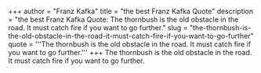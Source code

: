 +++
author = "Franz Kafka"
title = "the best Franz Kafka Quote"
description = "the best Franz Kafka Quote: The thornbush is the old obstacle in the road. It must catch fire if you want to go further."
slug = "the-thornbush-is-the-old-obstacle-in-the-road-it-must-catch-fire-if-you-want-to-go-further"
quote = '''The thornbush is the old obstacle in the road. It must catch fire if you want to go further.'''
+++
The thornbush is the old obstacle in the road. It must catch fire if you want to go further.
